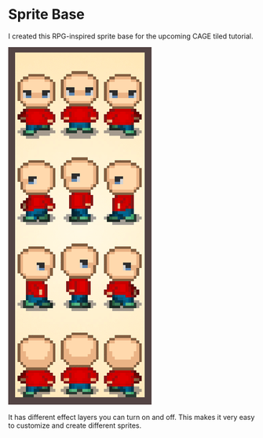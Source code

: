 # Sprite Base
I created this RPG-inspired sprite base for the upcoming CAGE tiled
tutorial.

![Sprite Base](_sprite.gif)

It has different effect layers you can turn on and off. This
makes it very easy to customize and create different sprites.
